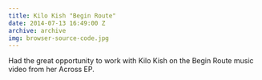 ```yaml
---
title: Kilo Kish "Begin Route"
date: 2014-07-13 16:49:00 Z
archive: archive
img: browser-source-code.jpg
---
```


Had the great opportunity to work with Kilo Kish on the Begin Route music video from her Across EP.
